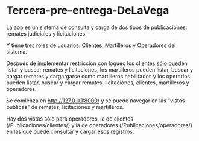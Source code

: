 # Tercera-pre-entrega-DeLaVega

La app es un sistema de consulta y carga de dos tipos de publicaciones: remates judiciales y licitaciones.

Y tiene tres roles de usuarios: Clientes, Martilleros y Operadores del sistema.

Después de implementar restricción con logueo los clientes sólo pueden listar y buscar remates y licitaciones, los martilleros pueden listar, buscar y cargar remates y cargargarse como martilleros habilitados y los operarios pueden listar, buscar y cargar remates, licitaciones, clientes, martilleros y operadores. 

Se comienza en http://127.0.0.1:8000/ y se puede navegar en las "vistas publicas" de remates, licitaciones y martilleros.

Hay dos vistas sólo para operadores, la de clientes (/Publicaciones/clientes/) y la de operadores (/Publicaciones/operadores/) en las que puede consultar y cargar esos registros.
